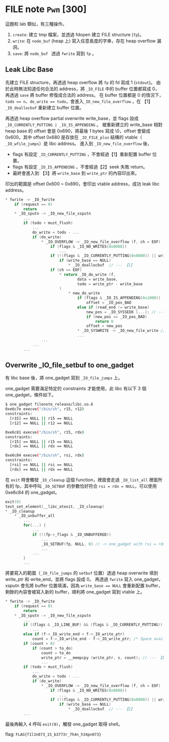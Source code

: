 # FILE note `Pwn` [300]

這題和 lab 類似，有三種操作。

1. `create`: 建立 tmp 檔案，並透過 fdopen 建立 FILE structure (`fp`)。
2. `write`: 在  `node_buf` (heap 上) 寫入任意長度的字串，存在 heap overflow 漏洞。
3. `save`: 將 `node_buf ` 透過 `fwrite` 寫到 `fp` 。

## Leak Libc Base

先建立 FILE structure，再透過 heap overflow 將 `fp` 的 fd 寫成 1 (`stdout`)。
由於此時無法知道任何合法的 address，將 `_IO_FILE` 中的 buffer 位置都寫成 0，再透過 `save` 將 buffer 修復成合法的 address。
在 buffer 位置都是 0 的情況下，`todo == n`、`do_write == todo`，會進入`_IO_new_file_overflow` ，在 【1】 `_IO_doallocbuf` 重新建立 buffer 位置。

再透過 heap overflow partial overwrite write_base，並 flags 設成 `_IO_CURRENTLY_PUTTING | _IO_IS_APPENDING` 。
被重新建立的 write_base 相對 heap base 的 offset 會是 0x690，將最後 1 bytes 寫成 \0，offset 會變成 0x600，其中 offset 0x680 是存放在 `_IO_FILE_plus` 結構的 vtable（ `_IO_wfile_jumps`）是 libc address。
進入到 `_IO_new_file_overflow` 後，

- flags 有設定 `_IO_CURRENTLY_PUTTING` ，不會經過【1】重新配置 buffer 位置。
- flags 有設定 `_IO_IS_APPENDING` ，不會經過【2】seek 失敗 return。
- 最終會進入到 【3】將 `write_base` 到 `write_ptr` 的內容印出來。

印出的範圍是 offset 0x600 ~ 0x890，會印出 vtable address，成功 leak libc address。

```c
* fwrite -> _IO_fwrite
    if (request == 0)
        return
    * _IO_sputn -> _IO_new_file_xsputn
    	...
    	if (todo + must_flush)
            ...
            do_write = todo - ...
            if (do_write)
                * _IO_OVERFLOW -> _IO_new_file_overflow (f, ch = EOF)
                	if (flags & _IO_NO_WRITES(0x0008))
                        ...
                	if (!(flags & _IO_CURRENTLY_PUTTING(0x0800)) || write_base == NULL)
                        if (write_base == NULL)
                            * _IO_doallocbuf  // --- 【1】
					if (ch == EOF)
						* return _IO_do_write (f,
								data = write_base,
								todo = write_ptr - write_base
						)
                        	* new_do_write
                                if (flags & _IO_IS_APPENDING(0x1000))
                                    offset = _IO_pos_BAD
                                else if (read_end != write_base)
                                    new_pos = _IO_SYSSEEK (...); // --- 【2】
                                    if (new_pos == _IO_pos_BAD)
                                        return 0
                                    offset = new_pos
                                * _IO_SYSWRITE -> _IO_new_file_write // --- 【3】
                                ...
                ...
			...
		...
```

## Overwrite _IO_file_setbuf to one_gadget

有 libc base 後，將 one_gadget 寫到 `_IO_file_jumps` 上。

one_gadget 需要滿足特定的 constraints 才能使用，此 libc 有以下 3 個 one_gadget，條件如下。

```sh
$ one_gadget filenote_release/libc.so.6
0xe6c7e execve("/bin/sh", r15, r12)
constraints:
  [r15] == NULL || r15 == NULL
  [r12] == NULL || r12 == NULL

0xe6c81 execve("/bin/sh", r15, rdx)
constraints:
  [r15] == NULL || r15 == NULL
  [rdx] == NULL || rdx == NULL

0xe6c84 execve("/bin/sh", rsi, rdx)
constraints:
  [rsi] == NULL || rsi == NULL
  [rdx] == NULL || rdx == NULL
```

在 `exit` 時會觸發 `_IO_cleanup` 這個 function，裡面會走過 `_IO_list_all` 裡面所有的 fp，其中呼叫 `_IO_SETBUF` 的參數恰好符合 `rsi = rdx = NULL`，可以使用 0xe6c84 的 one_gadget。

```c
exit(0)
text_set_element(__libc_atexit, _IO_cleanup)
* _IO_cleanup
    * _IO_unbuffer_all
    	...
    	for(...) {
            ...
    		if (!(fp->_flags & _IO_UNBUFFERED))
                ...
    			_IO_SETBUF(fp, NULL, 0) // -> one_gadget with rsi = rdx = 0
                ...
			...
		}
		...
```

將要寫入的範圍（`_IO_file_jumps` 的 `setbuf` 位置）透過 heap overwrite 填到 write_ptr 和 write_end，並將 flags 設成 0。
再透過 `fwrite` 寫入 one_gadget，xsputn 會先將 buffer 位置填滿，因為 `write_base == NULL` 會重新配置 buffer，剩餘的內容會被寫入新的 buffer，順利將 one_gadget 寫到 vtable 上。


```c
* fwrite -> _IO_fwrite
    if (request == 0)
        return
    * _IO_sputn -> _IO_new_file_xsputn
    	...
        if (（flags & _IO_LINE_BUF) && (flags & _IO_CURRENTLY_PUTTING))
            ...
        else if (f->_IO_write_end > f->_IO_write_ptr)
            count = f->_IO_write_end - f->_IO_write_ptr; /* Space available. */
		if (count > 0)
			if (count > to_do)
				count = to_do
				write_ptr = __mempcpy (write_ptr, s, count); // --- 【1】
				...
    	if (todo + must_flush)
            ...
            do_write = todo - ...
            if (do_write)
                * _IO_OVERFLOW -> _IO_new_file_overflow (f, ch = EOF)
                	if (flags & _IO_NO_WRITES(0x0008))
                        ...
                	if (!(flags & _IO_CURRENTLY_PUTTING(0x0800)) || write_base == NULL)
                        if (write_base == NULL)
                            * _IO_doallocbuf  // --- 【2】
		...
```

最後再輸入 4 呼叫 `exit(0)`，觸發 one_gadget 取得 shell。

flag: `FLAG{f1l3n073_15_b3773r_7h4n_h34pn073}`
